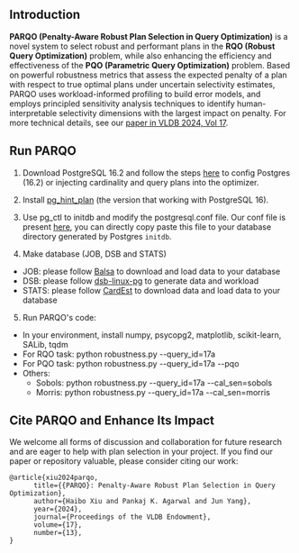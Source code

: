## Introduction
<strong>PARQO (Penalty-Aware Robust Plan Selection in Query Optimization)</strong> is a novel system to select robust and performant plans in the <strong>RQO (Robust Query Optimization)</strong> problem, while also enhancing the efficiency and effectiveness of the <strong>PQO (Parametric Query Optimization)</strong> problem. Based on powerful robustness metrics that assess the expected penalty of a plan with respect to true optimal plans under uncertain selectivity estimates, PARQO uses workload-informed profiling to build error models, and employs principled sensitivity analysis techniques to identify human-interpretable selectivity dimensions with the largest impact on penalty. For more technical details, see our [paper in VLDB 2024, Vol 17](https://www.vldb.org/pvldb/vol17/p4627-xiu.pdf).



## Run PARQO
1. Download PostgreSQL 16.2 and follow the steps [here](https://github.com/Hap-Hugh/PG16) to config Postgres (16.2)  or injecting cardinality and query plans into the optimizer. 
2. Install [pg_hint_plan](https://github.com/ossc-db/pg_hint_plan/releases) (the version that working with PostgreSQL 16).
3. Use pg_ctl to initdb and modify the postgresql.conf file. Our conf file is present [here](https://github.com/Hap-Hugh/PG16), you can directly copy paste this file to your database directory generated by Postgres <code>initdb</code>.

4. Make database (JOB, DSB and STATS)
- JOB: please follow [Balsa](<https://github.com/balsa-project/balsa>) to download and load data to your database
- DSB: please follow [dsb-linux-pg](https://github.com/Hap-Hugh/dsb-linux-pg/tree/main/scripts) to generate data and workload
- STATS: please follow [CardEst](https://github.com/Nathaniel-Han/End-to-End-CardEst-Benchmark) to download data and load data to your database

5. Run PARQO's code:
- In your environment, install numpy, psycopg2, matplotlib, scikit-learn, SALib, tqdm
- For RQO task: python robustness.py --query_id=17a
- For PQO task: python robustness.py --query_id=17a --pqo
- Others:
    - Sobols: python robustness.py --query_id=17a --cal_sen=sobols
    - Morris: python robustness.py --query_id=17a --cal_sen=morris


## Cite PARQO and Enhance Its Impact

We welcome all forms of discussion and collaboration for future research and are eager to help with plan selection in your project. If you find our paper or repository valuable, please consider citing our work:
~~~
@article{xiu2024parqo,
      title={{PARQO}: Penalty-Aware Robust Plan Selection in Query Optimization}, 
      author={Haibo Xiu and Pankaj K. Agarwal and Jun Yang},
      year={2024},
      journal={Proceedings of the VLDB Endowment},
      volume={17},
      number={13},
}
~~~
